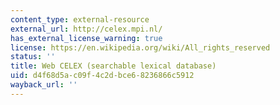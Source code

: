 ```yaml
---
content_type: external-resource
external_url: http://celex.mpi.nl/
has_external_license_warning: true
license: https://en.wikipedia.org/wiki/All_rights_reserved
status: ''
title: Web CELEX (searchable lexical database)
uid: d4f68d5a-c09f-4c2d-bce6-8236866c5912
wayback_url: ''
---
```

